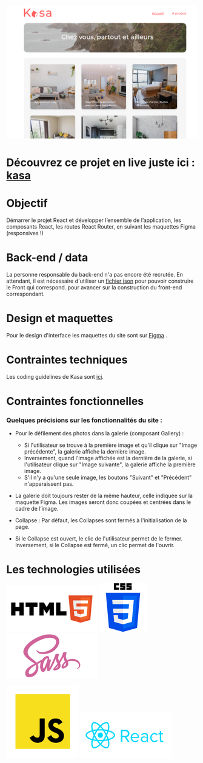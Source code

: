 

# ![alt text](public/images/kasa_home.png)

# Découvrez ce projet en live juste ici : [kasa]()

# Objectif
Démarrer le projet React et développer l’ensemble de l’application, les composants React, les routes React Router, en suivant les maquettes Figma (responsives !) 


# Back-end / data
La personne responsable du back-end n'a pas encore été recrutée. En attendant, il est nécessaire d'utiliser un [fichier json](https://s3-eu-west-1.amazonaws.com/course.oc-static.com/projects/Front-End+V2/P9+React+1/logements.json) pour pouvoir construire le Front qui correspond. pour avancer sur la construction du front-end correspondant. 

# Design et maquettes
Pour le design d'interface les maquettes du site sont sur [Figma](https://www.figma.com/design/bAnXDNqRKCRRP8mY2gcb5p/ARCHIVE-UI-Design-Kasa-FR?node-id=3-0) .

# Contraintes techniques 
Les coding guidelines de Kasa sont [ici](https://course.oc-static.com/projects/Front-End+V2/P9+React+1/Coding+guidelines+Kasa+FR.pdf). 

# Contraintes fonctionnelles
### Quelques précisions sur les fonctionnalités du site :

* Pour le défilement des photos dans la galerie (composant Gallery) :
  - Si l'utilisateur se trouve à la première image et qu'il clique sur "Image précédente", la galerie affiche la dernière image. 
  - Inversement, quand l'image affichée est la dernière de la galerie, si l'utilisateur clique sur "Image suivante", la galerie affiche la première image. 
  - S'il n'y a qu'une seule image, les boutons "Suivant" et "Précédent" n'apparaissent pas.

* La galerie doit toujours rester de la même hauteur, celle indiquée sur la maquette Figma. Les images seront donc coupées et centrées dans le cadre de l’image.

* Collapse : Par défaut, les Collapses sont fermés à l'initialisation de la page. 
* Si le Collapse est ouvert, le clic de l'utilisateur permet de le fermer.
Inversement, si le Collapse est fermé, un clic permet de l'ouvrir.

# Les technologies utilisées
![alt text](public/images/html5.svg)
![alt text](public/images/css-3.png)
![alt text](public/images/sass.svg)

![alt text](public/images/javascript.svg)
![alt text](public/images/react.svg)








